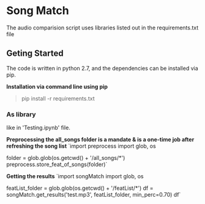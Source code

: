 
# Song Match

The audio comparision script uses libraries listed out in the requirements.txt file

## Geting Started

The code is written in python 2.7, and the dependencies can be installed via pip.

**Installation via command line using pip**
> pip install -r requirements.txt


### As library

like in 'Testing.ipynb' file.

**Preprocessing the all_songs folder is a mandate & is a one-time job after refreshing the song list**
`import preprocess
import glob, os

folder = glob.glob(os.getcwd() + '/all_songs/*')
preprocess.store_feat_of_songs(folder)`


**Getting the results**
`import songMatch
import glob, os

featList_folder = glob.glob(os.getcwd() + '/featList/*')
df = songMatch.get_results('test.mp3', featList_folder, min_perc=0.70)
df`

